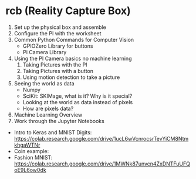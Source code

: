 # rcb (Reality Capture Box)

1. Set up the physical box and assemble
2. Configure the PI with the worksheet
3. Common Python Commands for Computer Vision
    - GPIOZero Library for buttons 
    - Pi Camera Library
4. Using the PI Camera basics no machine learning
    1. Taking Pictures with the PI
    2. Taking Pictures with a button
    3. Using motion detection to take a picture
5. Seeing the world as data
    * Numpy
    * SciKit: SKIMage, what is it? Why is it special?
    * Looking at the world as data instead of pixels
    * How are pixels data?
6. Machine Learning Overview
7. Work through the Jupyter Notebooks
  * Intro to Keras and MNIST Digits: https://colab.research.google.com/drive/1ucL6wVcnrocsrTevYiCM8NtmkhgaWTNr
  * Coin example:
  * Fashion MNIST: https://colab.research.google.com/drive/1MWNk87unvcn4ZxDNTFuUFQoE9L6ow0dk
 
